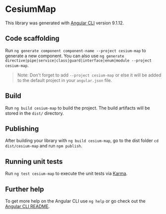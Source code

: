 # CesiumMap

This library was generated with [Angular CLI](https://github.com/angular/angular-cli) version 9.1.12.

## Code scaffolding

Run `ng generate component component-name --project cesium-map` to generate a new component. You can also use `ng generate directive|pipe|service|class|guard|interface|enum|module --project cesium-map`.
> Note: Don't forget to add `--project cesium-map` or else it will be added to the default project in your `angular.json` file. 

## Build

Run `ng build cesium-map` to build the project. The build artifacts will be stored in the `dist/` directory.

## Publishing

After building your library with `ng build cesium-map`, go to the dist folder `cd dist/cesium-map` and run `npm publish`.

## Running unit tests

Run `ng test cesium-map` to execute the unit tests via [Karma](https://karma-runner.github.io).

## Further help

To get more help on the Angular CLI use `ng help` or go check out the [Angular CLI README](https://github.com/angular/angular-cli/blob/master/README.md).
